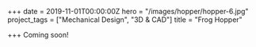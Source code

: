 +++
date = 2019-11-01T00:00:00Z
hero = "/images/hopper/hopper-6.jpg"
project_tags = ["Mechanical Design", "3D & CAD"]
title = "Frog Hopper"

+++
Coming soon!